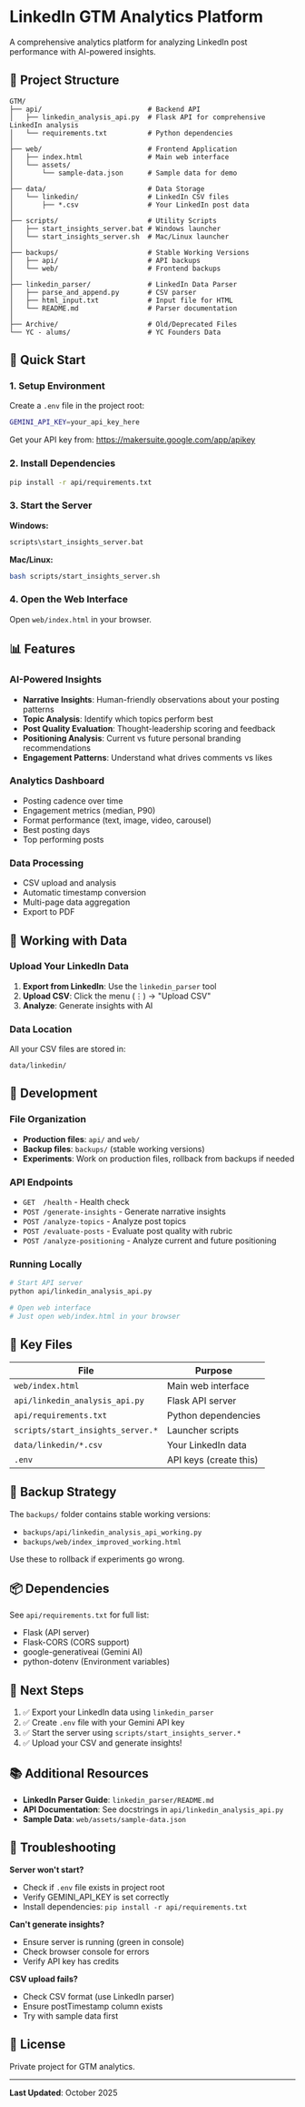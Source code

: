 # LinkedIn GTM Analytics Platform

A comprehensive analytics platform for analyzing LinkedIn post performance with AI-powered insights.

## 📁 Project Structure

```
GTM/
├── api/                          # Backend API
│   ├── linkedin_analysis_api.py  # Flask API for comprehensive LinkedIn analysis
│   └── requirements.txt          # Python dependencies
│
├── web/                          # Frontend Application
│   ├── index.html                # Main web interface
│   └── assets/
│       └── sample-data.json      # Sample data for demo
│
├── data/                         # Data Storage
│   └── linkedin/                 # LinkedIn CSV files
│       ├── *.csv                 # Your LinkedIn post data
│
├── scripts/                      # Utility Scripts
│   ├── start_insights_server.bat # Windows launcher
│   └── start_insights_server.sh  # Mac/Linux launcher
│
├── backups/                      # Stable Working Versions
│   ├── api/                      # API backups
│   └── web/                      # Frontend backups
│
├── linkedin_parser/              # LinkedIn Data Parser
│   ├── parse_and_append.py       # CSV parser
│   ├── html_input.txt            # Input file for HTML
│   └── README.md                 # Parser documentation
│
├── Archive/                      # Old/Deprecated Files
└── YC - alums/                   # YC Founders Data
```

## 🚀 Quick Start

### 1. Setup Environment

Create a `.env` file in the project root:
```bash
GEMINI_API_KEY=your_api_key_here
```

Get your API key from: https://makersuite.google.com/app/apikey

### 2. Install Dependencies

```bash
pip install -r api/requirements.txt
```

### 3. Start the Server

**Windows:**
```bash
scripts\start_insights_server.bat
```

**Mac/Linux:**
```bash
bash scripts/start_insights_server.sh
```

### 4. Open the Web Interface

Open `web/index.html` in your browser.

## 📊 Features

### AI-Powered Insights
- **Narrative Insights**: Human-friendly observations about your posting patterns
- **Topic Analysis**: Identify which topics perform best
- **Post Quality Evaluation**: Thought-leadership scoring and feedback
- **Positioning Analysis**: Current vs future personal branding recommendations
- **Engagement Patterns**: Understand what drives comments vs likes

### Analytics Dashboard
- Posting cadence over time
- Engagement metrics (median, P90)
- Format performance (text, image, video, carousel)
- Best posting days
- Top performing posts

### Data Processing
- CSV upload and analysis
- Automatic timestamp conversion
- Multi-page data aggregation
- Export to PDF

## 📁 Working with Data

### Upload Your LinkedIn Data

1. **Export from LinkedIn**: Use the `linkedin_parser` tool
2. **Upload CSV**: Click the menu (⋮) → "Upload CSV"
3. **Analyze**: Generate insights with AI

### Data Location

All your CSV files are stored in:
```
data/linkedin/
```

## 🔧 Development

### File Organization

- **Production files**: `api/` and `web/`
- **Backup files**: `backups/` (stable working versions)
- **Experiments**: Work on production files, rollback from backups if needed

### API Endpoints

- `GET  /health` - Health check
- `POST /generate-insights` - Generate narrative insights
- `POST /analyze-topics` - Analyze post topics
- `POST /evaluate-posts` - Evaluate post quality with rubric
- `POST /analyze-positioning` - Analyze current and future positioning

### Running Locally

```bash
# Start API server
python api/linkedin_analysis_api.py

# Open web interface
# Just open web/index.html in your browser
```

## 📝 Key Files

| File | Purpose |
|------|---------|
| `web/index.html` | Main web interface |
| `api/linkedin_analysis_api.py` | Flask API server |
| `api/requirements.txt` | Python dependencies |
| `scripts/start_insights_server.*` | Launcher scripts |
| `data/linkedin/*.csv` | Your LinkedIn data |
| `.env` | API keys (create this) |

## 🔄 Backup Strategy

The `backups/` folder contains stable working versions:
- `backups/api/linkedin_analysis_api_working.py`
- `backups/web/index_improved_working.html`

Use these to rollback if experiments go wrong.

## 📦 Dependencies

See `api/requirements.txt` for full list:
- Flask (API server)
- Flask-CORS (CORS support)
- google-generativeai (Gemini AI)
- python-dotenv (Environment variables)

## 🎯 Next Steps

1. ✅ Export your LinkedIn data using `linkedin_parser`
2. ✅ Create `.env` file with your Gemini API key
3. ✅ Start the server using `scripts/start_insights_server.*`
4. ✅ Upload your CSV and generate insights!

## 📚 Additional Resources

- **LinkedIn Parser Guide**: `linkedin_parser/README.md`
- **API Documentation**: See docstrings in `api/linkedin_analysis_api.py`
- **Sample Data**: `web/assets/sample-data.json`

## 🐛 Troubleshooting

**Server won't start?**
- Check if `.env` file exists in project root
- Verify GEMINI_API_KEY is set correctly
- Install dependencies: `pip install -r api/requirements.txt`

**Can't generate insights?**
- Ensure server is running (green in console)
- Check browser console for errors
- Verify API key has credits

**CSV upload fails?**
- Check CSV format (use LinkedIn parser)
- Ensure postTimestamp column exists
- Try with sample data first

## 📄 License

Private project for GTM analytics.

---

**Last Updated**: October 2025

